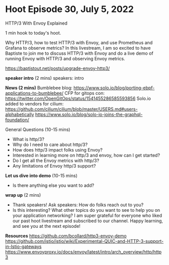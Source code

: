 # Hoot Episode 30, July 5, 2022
HTTP/3 With Envoy Explained

1 min hook to today's hoot.

Why HTTP/3, how to test HTTP/3 with Envoy, and use Prometheus and Grafana to observe metrics? In this livestream, I am so excited to have Baptiste to join me to discuss HTTP/3 with Envoy and do a live demo of running Envoy with HTTP/3 and observing Envoy metrics.

https://baptistout.net/posts/upgrade-envoy-http3/

**speaker intro** (2 mins)
speakers: intro

**News (2 mins)**
Bumblebee blog: https://www.solo.io/blog/porting-ebpf-applications-to-bumblebee/
CFP for gitops con: https://twitter.com/OpenGitOps/status/1541455286585593856
Solo.io added to vendors for cilium: https://github.com/cilium/cilium/blob/master/USERS.md#users-alphabetically
https://www.solo.io/blog/solo-io-joins-the-graphql-foundation/

General Questions (10-15 mins)
- What is http/3?
- Why do I need to care about http/3?
- How does http/3 impact folks using Envoy?
- Interested in learning more on http/3 and envoy, how can I get started?
- Do I get all the Envoy metrics with http/3?
- Any limitations of Envoy http/3 support?

**Let us dive into demo** (10-15 mins)
- Is there anything else you want to add?

**wrap up** (2 mins)
- Thank speakers! Ask speakers: How do folks reach out to you?
- Is this interesting? What other topics do you want to see to help you on your application networking? I am super grateful for everyone who liked our past hoot livestream and subscribed to our channel. Happy learning, and see you at the next episode!

**Resources**
https://github.com/bcollard/http3-envoy-demo
https://github.com/istio/istio/wiki/Experimental-QUIC-and-HTTP-3-support-in-Istio-gateways
https://www.envoyproxy.io/docs/envoy/latest/intro/arch_overview/http/http3